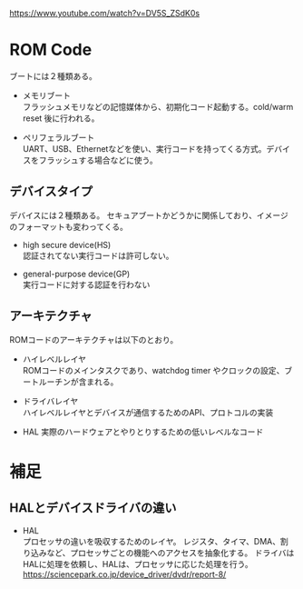 https://www.youtube.com/watch?v=DV5S_ZSdK0s

# ROM Code
ブートには２種類ある。
* メモリブート  
フラッシュメモリなどの記憶媒体から、初期化コード起動する。cold/warm reset 後に行われる。

*  ペリフェラルブート  
UART、USB、Ethernetなどを使い、実行コードを持ってくる方式。デバイスをフラッシュする場合などに使う。

## デバイスタイプ
デバイスには２種類ある。
セキュアブートかどうかに関係しており、イメージのフォーマットも変わってくる。

* high secure device(HS)  
認証されてない実行コードは許可しない。

* general-purpose device(GP)  
実行コードに対する認証を行わない

## アーキテクチャ
ROMコードのアーキテクチャは以下のとおり。

* ハイレベルレイヤ  
ROMコードのメインタスクであり、watchdog timer やクロックの設定、ブートルーチンが含まれる。

* ドライバレイヤ  
ハイレベルレイヤとデバイスが通信するためのAPI、プロトコルの実装

* HAL 
実際のハードウェアとやりとりするための低いレベルなコード



# 補足
## HALとデバイスドライバの違い
* HAL  
プロセッサの違いを吸収するためのレイヤ。
レジスタ、タイマ、DMA、割り込みなど、プロセッサごとの機能へのアクセスを抽象化する。
ドライバはHALに処理を依頼し、HALは、プロセッサに応じた処理を行う。
https://sciencepark.co.jp/device_driver/dvdr/report-8/
